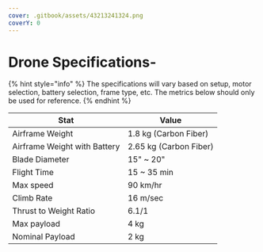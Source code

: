 ```yaml
---
cover: .gitbook/assets/43213241324.png
coverY: 0
---
```


# Drone Specifications-

{% hint style="info" %}
The specifications will vary based on setup, motor selection, battery selection, frame type, etc. The metrics below should only be used for reference.&#x20;
{% endhint %}

| Stat                         | Value                  |
| ---------------------------- | ---------------------- |
| Airframe Weight              | 1.8 kg (Carbon Fiber)  |
| Airframe Weight with Battery | 2.65 kg (Carbon Fiber) |
| Blade Diameter               | 15" \~ 20"             |
| Flight Time                  | 15 \~ 35 min           |
| Max speed                    | 90 km/hr               |
| Climb Rate                   | 16 m/sec               |
| Thrust to Weight Ratio       | 6.1/1                  |
| Max payload                  | 4 kg                   |
| Nominal Payload              | 2 kg                   |



